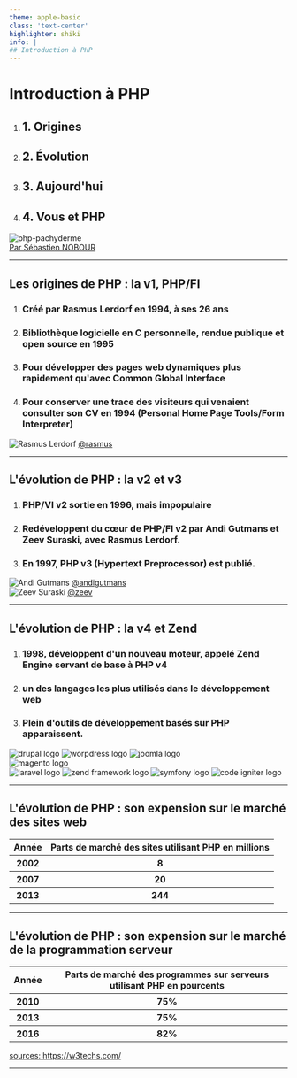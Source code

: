 ```yaml
---
theme: apple-basic 
class: 'text-center' 
highlighter: shiki 
info: |
## Introduction à PHP
---
```


# Introduction à PHP

<div class="pt-12 flex flex-row space-x-70">
    <ol class="w-60 relative block flex flex-col space-y-8 text-left">
        <li class="text-xl"><h2>1. Origines</h2></li>
        <li class="text-xl"><h2>2. Évolution</h2></li>
        <li class="text-xl"><h2>3. Aujourd'hui</h2></li>
        <li class="text-xl"><h2>4. Vous et PHP</h2></li>
    </ol>
    <img class="" src="/assets/images/1/php_pachyderme.png" alt="php-pachyderme">
</div>
<a class="relative inset-y-30 inset-x-84 text-green-300 opacity-50" href="https://www.linkedin.com/in/snitpro/">Par Sébastien NOBOUR</a>

---

## Les origines de PHP : la v1, PHP/FI 

<div class="page__origines pt-12 flex flex-row space-x-70">
    <ol class="w-60 relative block flex flex-col space-y-6 text-left">
        <li class="text-xl"><h3>Créé par Rasmus Lerdorf en 1994, à ses 26 ans</h3></li>
        <li class="text-xl" v-click="1">
            <h3>Bibliothèque logicielle en C personnelle, rendue publique et open source en 1995</h3>
        </li>
        <li class="text-xl" v-click="2">
            <h3 class="text-yellow-400">
                Pour développer des pages web dynamiques plus rapidement qu'avec Common Global Interface
            </h3>
        </li>
        <li class="text-xl relative bottom-35 bg-black h-40" v-click="3">
            <h3 class="text-green-400">
                Pour conserver une trace des visiteurs qui venaient consulter son CV en 1994
                (Personal Home Page Tools/Form Interpreter) 
            </h3>
        </li>
    </ol>
    <div class="flex flex-col space-y-4">
        <img class="w-40 h-40" src="/assets/images/1/rasmus.jpeg" alt="Rasmus Lerdorf">
        <a href="https://twitter.com/rasmus" target="_blank" class=" 
            text-xl text-light-blue-500"
        >
            <carbon-logo-twitter />@rasmus
        </a>
    </div>
</div>

<!--
né 22 novembre 1968 au Groenland, 
nationalité danois canadien
Ingénieur système

produire des pages web dynamiques plus rapidement qu’avec d’autres langages comme Perl-CGI ( remplir page web de données reçues d’un serveur web distant) 
-->

---

## L'évolution de PHP : la v2 et v3

<div class="page__evolution--v2 pt-12 flex flex-row space-x-70">
    <ol class="w-60 relative block flex flex-col space-y-6 text-left">
        <li class="text-xl"><h3>PHP/VI v2 sortie en 1996, mais impopulaire</h3></li>
        <li class="text-xl" v-click="1">
            <h3>
                Redéveloppent du cœur de PHP/FI v2 par Andi Gutmans et Zeev Suraski, avec Rasmus Lerdorf.
            </h3>
        </li>
        <li class="text-xl" v-click="2">
            <h3>En 1997, PHP v3 (Hypertext Preprocessor) est publié.</h3> 
        </li>
    </ol>
    <div class="flex flex-col space-y-4">
        <section class="section__andy">
            <img class="w-20 h-20" src="/assets/images/2/andi-gutmans.jpeg" alt="Andi Gutmans">
            <a href="https://twitter.com/andigutmans" target="_blank" 
                class="text-xl text-light-blue-500"
            >
                <carbon-logo-twitter />@andigutmans
            </a>
        </section>
        <section class="section__zeev">
            <img class="w-20 h-20" src="/assets/images/2/zeev-suraski.jpeg" alt="Zeev Suraski">
            <a href="https://twitter.com/zeev" target="_blank" alt="twitter de Zeev Suraski" 
                class="text-xl text-light-blue-500"
            >
                <carbon-logo-twitter />@zeev
            </a>
        </section>
    </div>
</div>

<!--
    v3: Ajout d'interfaces pour de multiples bases de données, protocoles et API, la facilité d'extension du langage, OOP
-->

---

## L'évolution de PHP : la v4 et Zend

<div class="page__evolution--v4 pt-12 flex flex-row space-x-30">
    <ol class="w-90 relative block flex flex-col space-y-6 text-left">
        <li class="text-xl"><h3>1998, développent d'un nouveau moteur, appelé Zend Engine servant de base à PHP v4</h3></li>
        <li class="text-xl" v-click="1">
            <h3>un des langages les plus utilisés dans le développement web</h3> 
        </li>
        <li class="text-xl" v-click="2">
            <h3>
                Plein d'outils de développement basés sur PHP apparaissent.
            </h3>
        </li>
    </ol>
    <div class="flex flex-wrap" v-after="2">
        <section class="section__cms flex flex-row space-x-6">
            <img class="w-16 h-16 flex-shrink-0" src="/assets/images/2/drupal.png" alt="drupal logo">
            <img class="w-16 h-16 flex-shrink-0" src="/assets/images/2/wordpress.png" alt="worpdress logo">
            <img class="w-40 h-10 flex-shrink-0" src="/assets/images/2/joomla.png" alt="joomla logo">
            <div class="bg-white h-16 px-2">
                <img class="relative bottom-12 w-60 h-40 flex-shrink-0" 
                    src="/assets/images/2/magento.svg" alt="magento logo"
                >
            </div>
        </section>
        <section class="section__framework flex flex-row space-x-6">
            <img class="w-20 h-20 flex-shrink-0" src="/assets/images/2/laravel.jpeg" alt="laravel logo">
            <img class="w-36 h-20 flex-shrink-0" src="/assets/images/2/zend-framework.png" alt="zend framework logo">
            <img class="w-20 h-20 flex-shrink-0" src="/assets/images/2/symfony.png" alt="symfony logo">
            <img class="w-20 h-20 flex-shrink-0" src="/assets/images/2/codeIgniter.png" alt="code igniter logo">
        </section>
    </div>
</div>

<!-- v4 a une excellente syntaxe. outils: cms et framework se construisent autour -->

---

## L'évolution de PHP : son expension sur le marché des sites web

<div class="page__evolution--expension-sites pt-12 flex flex-col space-x-30">
    <table>
        <tr>
            <th>Année</th>
            <th>Parts de marché des sites utilisant PHP en millions</th>
        </tr>
        <tr v-click="1">
            <th>2002</th>
            <th>8</th>
        </tr>
        <tr v-click="2">
            <th>2007</th>
            <th>20</th>
        </tr>
        <tr v-click="3">
            <th>2013</th>
            <th>244</th>
        </tr>
    </table>
</div>

---

## L'évolution de PHP : son expension sur le marché de la programmation serveur

<div class="page__evolution--expension-seveur pt-12 flex flex-col space-x-30">
    <table>
        <tr>
            <th>Année</th>
            <th>Parts de marché des programmes sur serveurs utilisant PHP en pourcents </th>
        </tr>
        <tr v-click="1">
            <th>2010</th>
            <th>75%</th>
        </tr>
        <tr v-click="2">
            <th>2013</th>
            <th>75%</th>
        </tr>
        <tr v-click="3">
            <th>2016</th>
            <th>82%</th>
        </tr>
    </table>
    <a class="mt-16 text-yellow-400" href="https://w3techs.com/">sources: https://w3techs.com/</a>
</div>

---
